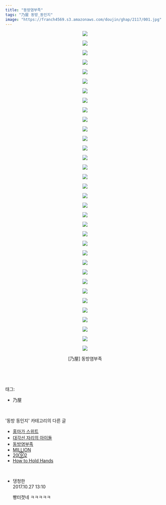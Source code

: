 ```yaml
---
title: "동방염부족"
tags: "乃屋 동방_동인지"
image: "https://franch4569.s3.amazonaws.com/doujin/ghap/2117/001.jpg"
---
```

<div class="article">
<p style="text-align: center; clear: none; float: none;"><img src="{{ site.imgserver2 }}/ghap/2117/001.jpg"/></p>
<p style="text-align: center; clear: none; float: none;"><img src="{{ site.imgserver2 }}/ghap/2117/002.jpg"/></p>
<p style="text-align: center; clear: none; float: none;"><img src="{{ site.imgserver2 }}/ghap/2117/003.jpg"/></p>
<p style="text-align: center; clear: none; float: none;"><img src="{{ site.imgserver2 }}/ghap/2117/004.jpg"/></p>
<p style="text-align: center; clear: none; float: none;"><img src="{{ site.imgserver2 }}/ghap/2117/005.jpg"/></p>
<p style="text-align: center; clear: none; float: none;"><img src="{{ site.imgserver2 }}/ghap/2117/006.jpg"/></p>
<p style="text-align: center; clear: none; float: none;"><img src="{{ site.imgserver2 }}/ghap/2117/007.jpg"/></p>
<p style="text-align: center; clear: none; float: none;"><img src="{{ site.imgserver2 }}/ghap/2117/008.jpg"/></p>
<p style="text-align: center; clear: none; float: none;"><img src="{{ site.imgserver2 }}/ghap/2117/009.jpg"/></p>
<p style="text-align: center; clear: none; float: none;"><img src="{{ site.imgserver2 }}/ghap/2117/010.jpg"/></p>
<p style="text-align: center; clear: none; float: none;"><img src="{{ site.imgserver2 }}/ghap/2117/011.jpg"/></p>
<p style="text-align: center; clear: none; float: none;"><img src="{{ site.imgserver2 }}/ghap/2117/012.jpg"/></p>
<p style="text-align: center; clear: none; float: none;"><img src="{{ site.imgserver2 }}/ghap/2117/013.jpg"/></p>
<p style="text-align: center; clear: none; float: none;"><img src="{{ site.imgserver2 }}/ghap/2117/014.jpg"/></p>
<p style="text-align: center; clear: none; float: none;"><img src="{{ site.imgserver2 }}/ghap/2117/015.jpg"/></p>
<p style="text-align: center; clear: none; float: none;"><img src="{{ site.imgserver2 }}/ghap/2117/016.jpg"/></p>
<p style="text-align: center; clear: none; float: none;"><img src="{{ site.imgserver2 }}/ghap/2117/017.jpg"/></p>
<p style="text-align: center; clear: none; float: none;"><img src="{{ site.imgserver2 }}/ghap/2117/018.jpg"/></p>
<p style="text-align: center; clear: none; float: none;"><img src="{{ site.imgserver2 }}/ghap/2117/019.jpg"/></p>
<p style="text-align: center; clear: none; float: none;"><img src="{{ site.imgserver2 }}/ghap/2117/020.jpg"/></p>
<p style="text-align: center; clear: none; float: none;"><img src="{{ site.imgserver2 }}/ghap/2117/021.jpg"/></p>
<p style="text-align: center; clear: none; float: none;"><img src="{{ site.imgserver2 }}/ghap/2117/022.jpg"/></p>
<p style="text-align: center; clear: none; float: none;"><img src="{{ site.imgserver2 }}/ghap/2117/023.jpg"/></p>
<p style="text-align: center; clear: none; float: none;"><img src="{{ site.imgserver2 }}/ghap/2117/024.jpg"/></p>
<p style="text-align: center; clear: none; float: none;"><img src="{{ site.imgserver2 }}/ghap/2117/025.jpg"/></p>
<p style="text-align: center; clear: none; float: none;"><img src="{{ site.imgserver2 }}/ghap/2117/026.jpg"/></p>
<p style="text-align: center; clear: none; float: none;"><img src="{{ site.imgserver2 }}/ghap/2117/027.jpg"/></p>
<p style="text-align: center; clear: none; float: none;"><img src="{{ site.imgserver2 }}/ghap/2117/028.jpg"/></p>
<p style="text-align: center; clear: none; float: none;"><img src="{{ site.imgserver2 }}/ghap/2117/029.jpg"/></p>
<p style="text-align: center; clear: none; float: none;"><img src="{{ site.imgserver2 }}/ghap/2117/030.jpg"/></p>
<p style="text-align: center; clear: none; float: none;"><img src="{{ site.imgserver2 }}/ghap/2117/031.jpg"/></p>
<p style="text-align: center; clear: none; float: none;"><img src="{{ site.imgserver2 }}/ghap/2117/032.jpg"/></p>
<p style="text-align: center; clear: none; float: none;"><img src="{{ site.imgserver2 }}/ghap/2117/033.jpg"/></p>
<p style="text-align: center; clear: none; float: none;"><img src="{{ site.imgserver2 }}/ghap/2117/034.jpg"/></p>
<p style="text-align: center; clear: none; float: none;">[乃屋] 동방염부족</p>
<p><br/></p>
</div><br/>
<div class="tagTrail">
<p>태그: </p>
<ul>
<li>乃屋</li>
</ul>
</div><br/>
<div class="another">
<p>'동방 동인지' 카테고리의 다른 글</p>
<ul>
<li><a href="/ghap_2119">홍마가 스위트</a></li>
<li><a href="/ghap_2118">대각선 자리의 아이돌</a></li>
<li><a href="/ghap_2117">동방염부족</a></li>
<li><a href="/ghap_2116">MILLION</a></li>
<li><a href="/ghap_2115">20⑨2</a></li>
<li><a href="/ghap_2114">How to Hold Hands</a></li>
</ul>
</div><br/>
<div class="cb_module cb_fluid">
<div class="cb_wrt cb_profile">
<div class="comment">
<ul>
<li class="cb_thumb_off" id="comment15115522">
<div class="cb_comment_area">
<div class="cb_info_area">
<div class="cb_section">
<span class="cb_nick_name">댕청한</span>
</div>
<div class="cb_section">
<span class="cb_date">2017.10.27 13:10 </span>
</div>
</div>
<div class="cb_dsc_comment">
<p class="cb_dsc">
											빵터졋네 ㅋㅋㅋㅋㅋ
										</p>
</div>
</div></li>
</ul>
</div>
</div><!-- commentList close -->
</div><br/>
